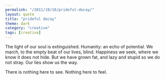 ```yaml
---
permalink: "/2011/10/18/prideful-decay/"
layout: quote
title: "prideful decay"
theme: dark
category: "creative"
tags: [creative]
---
```


The light of our soul is extinguished. Humanity: an echo of potential. We march, to the empty beat of our lives, blind. Happiness we seek, where we know it does not hide. But we have grown fat, and lazy and stupid so we do not stray. Our lies show us the way.

There is nothing here to see. Nothing here to feel.
